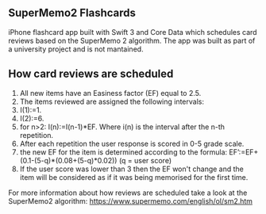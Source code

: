 ## SuperMemo2 Flashcards
iPhone flashcard app built with Swift 3 and Core Data which schedules card reviews based on the SuperMemo 2 algorithm. The app was built as part of a university project and is not mantained.

## How card reviews are scheduled
1. All new items have an Easiness factor (EF) equal to 2.5.
2. The items reviewed are assigned the following intervals:
  1. I(1):=1. 
  2. I(2):=6.
  3. for n>2: I(n):=I(n-1)*EF. Where i(n) is the interval after the n-th repetition.
3. After each repetition the user response is scored in 0-5 grade scale.
4. the new EF for the item is determined according to the formula: EF’:=EF+(0.1-(5-q)*(0.08+(5-q)*0.02)) (q = user score)
5. If the user score was lower than 3 then the EF won't change and the item will be considered as if it was being memorised for the first
time. 

For more information about how reviews are scheduled take a look at the SuperMemo2 algorithm: https://www.supermemo.com/english/ol/sm2.htm
